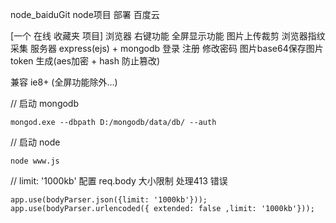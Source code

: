 
node_baiduGit node项目 部署 百度云

<!--http://jackdizhu.duapp.com-->

<!--https://jackdizhu.github.io/node_express_mongodb_app/-->

\[一个 在线 收藏夹 项目\]
    浏览器 右键功能 全屏显示功能 图片上传裁剪 浏览器指纹采集
    服务器 express(ejs) + mongodb 登录 注册 修改密码 图片base64保存图片 token 生成(aes加密 + hash 防止篡改)

兼容 ie8+ (全屏功能除外...)

// 启动 mongodb

    mongod.exe --dbpath D:/mongodb/data/db/ --auth
    
// 启动 node

    node www.js

<!--
mongodb 用户名密码登录 配置  Mongodb3.0
db.createUser({"user":"root","pwd":"1234","customData":{employeeId:12345},"roles":[{role:"clusterAdmin",db:"admin"},{role:"readAnyDatabase",db:"admin"},"readWrite"]},{w:"majority",wtimeout:5000})
-->

// limit: '1000kb' 配置 req.body 大小限制 处理413 错误

    app.use(bodyParser.json({limit: '1000kb'}));
    app.use(bodyParser.urlencoded({ extended: false ,limit: '1000kb'}));
